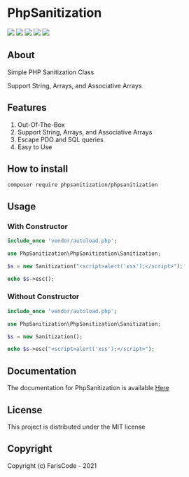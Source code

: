 # PhpSanitization

![](https://img.shields.io/packagist/l/phpsanitization/phpsanitization) ![](https://img.shields.io/packagist/dt/phpsanitization/phpsanitization) ![](https://img.shields.io/packagist/php-v/phpsanitization/phpsanitization) ![](https://img.shields.io/packagist/stars/phpsanitization/phpsanitization) ![](https://img.shields.io/packagist/v/phpsanitization/phpsanitization)

## About
Simple PHP Sanitization Class

Support String, Arrays, and Associative Arrays

## Features

1. Out-Of-The-Box
2. Support String, Arrays, and Associative Arrays
3. Escape PDO and SQL queries
4. Easy to Use

## How to install

```
composer require phpsanitization/phpsanitization
```

## Usage

### With Constructor
```php
include_once 'vendor/autoload.php';

use PhpSanitization\PhpSanitization\Sanitization;

$s = new Sanitization("<script>alert('xss');</script>");

echo $s->esc();
```

### Without Constructor
```php
include_once 'vendor/autoload.php';

use PhpSanitization\PhpSanitization\Sanitization;

$s = new Sanitization();

echo $s->esc("<script>alert('xss');</script>");
```

## Documentation

The documentation for PhpSanitization is available [Here](https://fariscode511.github.io/PhpSanitization/)

## License

This project is distributed under the MIT license

## Copyright

Copyright (c) FarisCode - 2021
